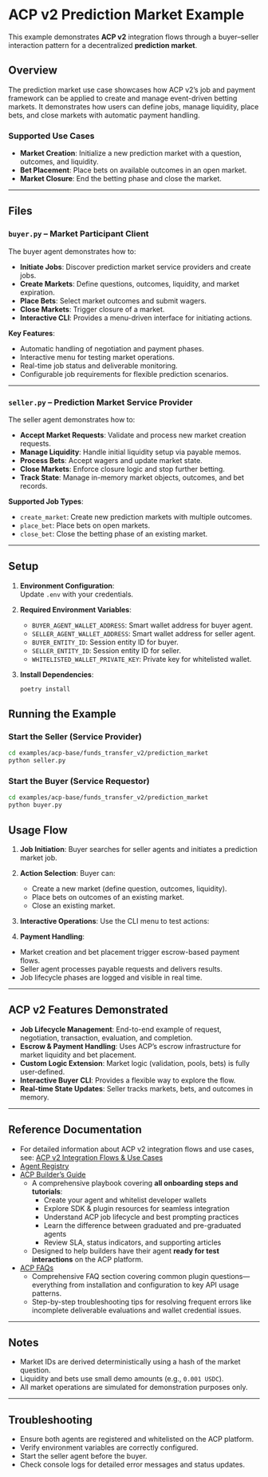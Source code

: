 # ACP v2 Prediction Market Example

This example demonstrates **ACP v2** integration flows through a buyer–seller interaction pattern for a decentralized **prediction market**.  

## Overview

The prediction market use case showcases how ACP v2’s job and payment framework can be applied to create and manage event-driven betting markets. It demonstrates how users can define jobs, manage liquidity, place bets, and close markets with automatic payment handling.

### Supported Use Cases
- **Market Creation**: Initialize a new prediction market with a question, outcomes, and liquidity.  
- **Bet Placement**: Place bets on available outcomes in an open market.  
- **Market Closure**: End the betting phase and close the market.  

---

## Files

### `buyer.py` – Market Participant Client
The buyer agent demonstrates how to:  
- **Initiate Jobs**: Discover prediction market service providers and create jobs.  
- **Create Markets**: Define questions, outcomes, liquidity, and market expiration.  
- **Place Bets**: Select market outcomes and submit wagers.  
- **Close Markets**: Trigger closure of a market.  
- **Interactive CLI**: Provides a menu-driven interface for initiating actions.  

**Key Features**:
- Automatic handling of negotiation and payment phases.  
- Interactive menu for testing market operations.  
- Real-time job status and deliverable monitoring.  
- Configurable job requirements for flexible prediction scenarios.  

---

### `seller.py` – Prediction Market Service Provider
The seller agent demonstrates how to:  
- **Accept Market Requests**: Validate and process new market creation requests.  
- **Manage Liquidity**: Handle initial liquidity setup via payable memos.  
- **Process Bets**: Accept wagers and update market state.  
- **Close Markets**: Enforce closure logic and stop further betting.  
- **Track State**: Manage in-memory market objects, outcomes, and bet records.  

**Supported Job Types**:
- `create_market`: Create new prediction markets with multiple outcomes.  
- `place_bet`: Place bets on open markets.  
- `close_bet`: Close the betting phase of an existing market.  

---

## Setup

1. **Environment Configuration**:  
   Update `.env` with your credentials.  

2. **Required Environment Variables**:  
   - `BUYER_AGENT_WALLET_ADDRESS`: Smart wallet address for buyer agent.  
   - `SELLER_AGENT_WALLET_ADDRESS`: Smart wallet address for seller agent.  
   - `BUYER_ENTITY_ID`: Session entity ID for buyer.  
   - `SELLER_ENTITY_ID`: Session entity ID for seller.  
   - `WHITELISTED_WALLET_PRIVATE_KEY`: Private key for whitelisted wallet.  

3. **Install Dependencies**:  
   ```bash
   poetry install
   ```
   

## Running the Example

### Start the Seller (Service Provider)
```bash
cd examples/acp-base/funds_transfer_v2/prediction_market
python seller.py
```

### Start the Buyer (Service Requestor)
```bash
cd examples/acp-base/funds_transfer_v2/prediction_market
python buyer.py
```


## Usage Flow

1. **Job Initiation**: Buyer searches for seller agents and initiates a prediction market job.  
2. **Action Selection**: Buyer can:  
   - Create a new market (define question, outcomes, liquidity).  
   - Place bets on outcomes of an existing market.  
   - Close an existing market.  

3. **Interactive Operations**: Use the CLI menu to test actions:  

4. **Payment Handling**:  
- Market creation and bet placement trigger escrow-based payment flows.  
- Seller agent processes payable requests and delivers results.  
- Job lifecycle phases are logged and visible in real time.  

---

## ACP v2 Features Demonstrated

- **Job Lifecycle Management**: End-to-end example of request, negotiation, transaction, evaluation, and completion.  
- **Escrow & Payment Handling**: Uses ACP’s escrow infrastructure for market liquidity and bet placement.  
- **Custom Logic Extension**: Market logic (validation, pools, bets) is fully user-defined.  
- **Interactive Buyer CLI**: Provides a flexible way to explore the flow.  
- **Real-time State Updates**: Seller tracks markets, bets, and outcomes in memory.  

---
## Reference Documentation

- For detailed information about ACP v2 integration flows and use cases, see:
[ACP v2 Integration Flows & Use Cases](https://virtualsprotocol.notion.site/ACP-Fund-Transfer-v2-Integration-Flows-Use-Cases-2632d2a429e980c2b263d1129a417a2b)
- [Agent Registry](https://app.virtuals.io/acp/join)
- [ACP Builder’s Guide](https://whitepaper.virtuals.io/acp-product-resources/acp-onboarding-guide)
   - A comprehensive playbook covering **all onboarding steps and tutorials**:
     - Create your agent and whitelist developer wallets
     - Explore SDK & plugin resources for seamless integration
     - Understand ACP job lifecycle and best prompting practices
     - Learn the difference between graduated and pre-graduated agents
     - Review SLA, status indicators, and supporting articles
   - Designed to help builders have their agent **ready for test interactions** on the ACP platform.
- [ACP FAQs](https://whitepaper.virtuals.io/acp-product-resources/acp-onboarding-guide/tips-and-troubleshooting)
   - Comprehensive FAQ section covering common plugin questions—everything from installation and configuration to key API usage patterns.
   - Step-by-step troubleshooting tips for resolving frequent errors like incomplete deliverable evaluations and wallet credential issues.

---
## Notes
- Market IDs are derived deterministically using a hash of the market question.  
- Liquidity and bets use small demo amounts (e.g., `0.001 USDC`).  
- All market operations are simulated for demonstration purposes only.  

---

## Troubleshooting

- Ensure both agents are registered and whitelisted on the ACP platform.  
- Verify environment variables are correctly configured.  
- Start the seller agent before the buyer.  
- Check console logs for detailed error messages and status updates.  
